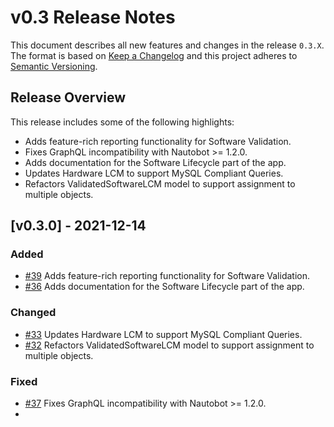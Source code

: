 # v0.3 Release Notes

This document describes all new features and changes in the release `0.3.X`. The format is based on [Keep a Changelog](https://keepachangelog.com/en/1.0.0/) and this project adheres to [Semantic Versioning](https://semver.org/spec/v2.0.0.html).

## Release Overview

This release includes some of the following highlights:

- Adds feature-rich reporting functionality for Software Validation.
- Fixes GraphQL incompatibility with Nautobot >= 1.2.0.
- Adds documentation for the Software Lifecycle part of the app.
- Updates Hardware LCM to support MySQL Compliant Queries.
- Refactors ValidatedSoftwareLCM model to support assignment to multiple objects.

## [v0.3.0] - 2021-12-14

### Added
- [#39](https://github.com/nautobot/nautobot-app-device-lifecycle-mgmt/issues/39) Adds feature-rich reporting functionality for Software Validation.
- [#36](https://github.com/nautobot/nautobot-app-device-lifecycle-mgmt/issues/36) Adds documentation for the Software Lifecycle part of the app.

### Changed
- [#33](https://github.com/nautobot/nautobot-app-device-lifecycle-mgmt/issues/33) Updates Hardware LCM to support MySQL Compliant Queries.
- [#32](https://github.com/nautobot/nautobot-app-device-lifecycle-mgmt/issues/32) Refactors ValidatedSoftwareLCM model to support assignment to multiple objects.

### Fixed
- [#37](https://github.com/nautobot/nautobot-app-device-lifecycle-mgmt/issues/37) Fixes GraphQL incompatibility with Nautobot >= 1.2.0.
- 



